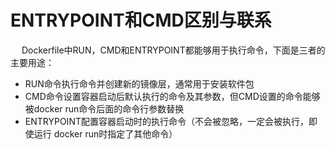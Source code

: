 

# ENTRYPOINT和CMD区别与联系
<!-- 

ENTRYPOINT 和 CMD 区别与联系
https://zhuanlan.zhihu.com/p/582176283
https://blog.csdn.net/MssGuo/article/details/126348571

-->
&emsp; Dockerfile中RUN，CMD和ENTRYPOINT都能够用于执行命令，下面是三者的主要用途：  
* RUN命令执行命令并创建新的镜像层，通常用于安装软件包  
* CMD命令设置容器启动后默认执行的命令及其参数，但CMD设置的命令能够被docker run命令后面的命令行参数替换  
* ENTRYPOINT配置容器启动时的执行命令（不会被忽略，一定会被执行，即使运行 docker run时指定了其他命令）  


